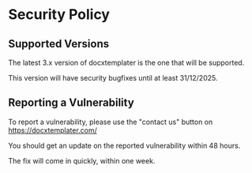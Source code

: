 # Security Policy

## Supported Versions

The latest 3.x version of docxtemplater is the one that will be supported.

This version will have security bugfixes until at least 31/12/2025.

## Reporting a Vulnerability

To report a vulnerability, please use the "contact us" button on https://docxtemplater.com/

You should get an update on the reported vulnerability within 48 hours.

The fix will come in quickly, within one week.
